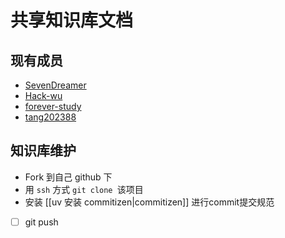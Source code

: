 # 共享知识库文档

## 现有成员
- [SevenDreamer](https://github.com/SevenDreamer)
- [Hack-wu](https://github.com/Hack-wu)
- [forever-study](https://github.com/forever-study)
- [tang202388](https://github.com/tang202388)

## 知识库维护
- Fork 到自己 github 下
- 用 `ssh` 方式 `git clone `该项目
- 安装 [[uv 安装 commitizen|commitizen]] 进行commit提交规范
- [ ] git push